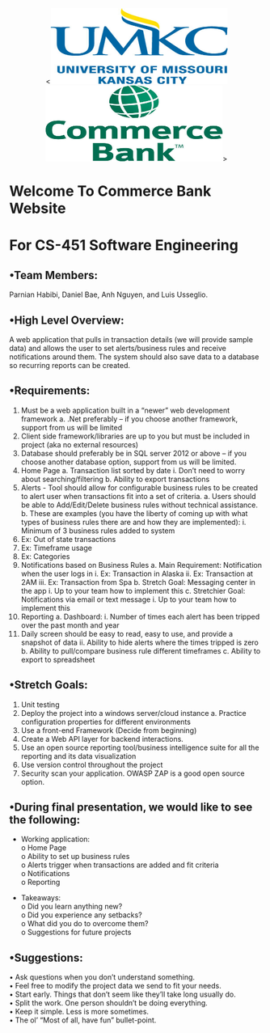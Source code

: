 <p align="center"><<img src="https://github.com/luiper79/CS451-Commerce-Bank-Project/blob/master/Documents/Photos/UMKC.jpg" width="350" height="150">
<img src="https://github.com/luiper79/CS451-Commerce-Bank-Project/blob/master/Documents/Photos/CommerceBank.jpg" width="350" height="150">></p> 

# **Welcome To Commerce Bank Website**
# **For CS-451 Software Engineering**<br/>

## **•Team Members:**<br/>
Parnian Habibi, Daniel Bae, Anh Nguyen, and Luis Usseglio.

## **•High Level Overview:**<br/>
A web application that pulls in transaction details (we will provide sample data) and allows the user to set alerts/business rules and receive notifications around them.  The system should also save data to a database so recurring reports can be created.

## **•Requirements:**<br/>
1.	Must be a web application built in a “newer” web development framework
a.	.Net preferably – if you choose another framework, support from us will be limited
2.	Client side framework/libraries are up to you but must be included in project (aka no external resources)
3.	Database should preferably be in SQL server 2012 or above – if you choose another database option, support from us will be limited.
4.	Home Page
a.	Transaction list sorted by date
i.	Don’t need to worry about searching/filtering
b.	Ability to export transactions
5.	Alerts - Tool should allow for configurable business rules to be created to alert user when transactions fit into a set of criteria.
a.	Users should be able to Add/Edit/Delete business rules without technical assistance.
b.	These are examples (you have the liberty of coming up with what types of business rules there are and how they are implemented): 
i.	Minimum of 3 business rules added to system
1.	Ex: Out of state transactions
2.	Ex: Timeframe usage
3.	Ex: Categories
6.	Notifications based on Business Rules
a.	Main Requirement: Notification when the user logs in
i.	Ex: Transaction in Alaska
ii.	Ex: Transaction at 2AM
iii.	Ex: Transaction from Spa
b.	Stretch Goal: Messaging center in the app
i.	Up to your team how to implement this
c.	Stretchier Goal: Notifications via email or text message
i.	Up to your team how to implement this
7.	Reporting 
a.	Dashboard:
i.	Number of times each alert has been tripped over the past month and year
1.	Daily screen should be easy to read, easy to use, and provide a snapshot of data
ii.	Ability to hide alerts where the times tripped is zero
b.	Ability to pull/compare business rule different timeframes
c.	Ability to export to spreadsheet

## **•Stretch Goals:**<br/>
1.	Unit testing
2.	Deploy the project into a windows server/cloud instance
a.	Practice configuration properties for different environments
3.	Use a front-end Framework (Decide from beginning)
4.	Create a Web API layer for backend interactions. 
5.	Use an open source reporting tool/business intelligence suite for all the reporting and its data visualization
6.	Use version control throughout the project
7.	Security scan your application. OWASP ZAP is a good open source option.

## **•During final presentation, we would like to see the following:**<br/>
-	 Working application:<br/>
 o	 Home Page<br/>
 o   Ability to set up business rules<br/>
 o	 Alerts trigger when transactions are added and fit criteria<br/>
 o	 Notifications<br/>
 o	 Reporting<br/>
 
-	Takeaways:<br/>
 o	 Did you learn anything new?<br/>
 o	 Did you experience any setbacks?<br/>
 o   What did you do to overcome them?<br/>
 o	 Suggestions for future projects<br/>

## **•Suggestions:**<br/>
 •   Ask questions when you don’t understand something.<br/>
 •   Feel free to modify the project data we send to fit your needs.<br/>
 •   Start early. Things that don’t seem like they’ll take long usually do.<br/>
 •	 Split the work. One person shouldn’t be doing everything.<br/>
 •	 Keep it simple. Less is more sometimes.<br/>
 •	 The ol’ “Most of all, have fun” bullet-point.<br/>
